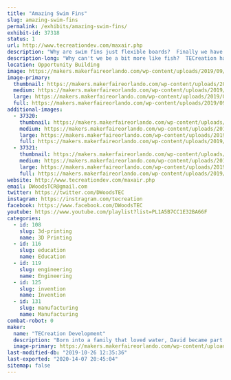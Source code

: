 ```yaml
---
title: "Amazing Swim Fins"
slug: amazing-swim-fins
permalink: /exhibits/amazing-swim-fins/
exhibit-id: 37318
status: 1
url: http://www.tecreationdev.com/maxair.php
description: "Why are swim fins just flexible boards?  Finally we have developed fins from the ground up for their real purpose - Propulsion."
description-long: "Why can't we be a bit more like fish?  TECreation has answered that with an emphatic, \"We can!\"  After years of swimming with ancient fins, frustration  has lead to a vast improvement of our method of propulsion through the water.   New swim fins designed from the ground up for hydrodynamic efficiency and ease of use are 20 to 40% more efficient than the boards you are using now.  We will be demonstrating how these work with our special test tank.  Try it yourself."
location: Opportunity Building
image: https://makers.makerfaireorlando.com/wp-content/uploads/2019/09/FIN61-Poster-800x450.jpg
image-primary:
  thumbnail: https://makers.makerfaireorlando.com/wp-content/uploads/2019/09/FIN61-Poster-800x450-150x150.jpg
  medium: https://makers.makerfaireorlando.com/wp-content/uploads/2019/09/FIN61-Poster-800x450-300x169.jpg
  large: https://makers.makerfaireorlando.com/wp-content/uploads/2019/09/FIN61-Poster-800x450.jpg
  full: https://makers.makerfaireorlando.com/wp-content/uploads/2019/09/FIN61-Poster-800x450.jpg
additional-images:
  - 37320:
    thumbnail: https://makers.makerfaireorlando.com/wp-content/uploads/2019/09/FIN-107-20171202_091546-150x150.jpg
    medium: https://makers.makerfaireorlando.com/wp-content/uploads/2019/09/FIN-107-20171202_091546-300x169.jpg
    large: https://makers.makerfaireorlando.com/wp-content/uploads/2019/09/FIN-107-20171202_091546-1024x576.jpg
    full: https://makers.makerfaireorlando.com/wp-content/uploads/2019/09/FIN-107-20171202_091546.jpg
  - 37321:
    thumbnail: https://makers.makerfaireorlando.com/wp-content/uploads/2019/09/20140913-002-OMF-FIN-Kim-150x150.jpg
    medium: https://makers.makerfaireorlando.com/wp-content/uploads/2019/09/20140913-002-OMF-FIN-Kim-300x225.jpg
    large: https://makers.makerfaireorlando.com/wp-content/uploads/2019/09/20140913-002-OMF-FIN-Kim-1024x768.jpg
    full: https://makers.makerfaireorlando.com/wp-content/uploads/2019/09/20140913-002-OMF-FIN-Kim.jpg
website: http://www.tecreationdev.com/maxair.php
email: DWoodsTCR@gmail.com
twitter: https://twitter.com/DWoodsTEC
instagram: https://instragram.com/tecreation
facebook: https://www.facebook.com/DWoodsTEC
youtube: https://www.youtube.com/playlist?list=PL1A5B7CC1E32BA66F
categories:
  - id: 108
    slug: 3d-printing
    name: 3D Printing
  - id: 116
    slug: education
    name: Education
  - id: 119
    slug: engineering
    name: Engineering
  - id: 125
    slug: invention
    name: Invention
  - id: 131
    slug: manufacturing
    name: Manufacturing
combat-robot: 0
maker:
  name: "TECreation Development"
  description: "Born into a family that loved water, David became part fish.  After years of sailing, swimming, SCUBA diving, sailboarding, hang gliding, and an engineering degree he decided swim fins need a serious update and TECreation was born.  The foray into swim fin design started in 2006 and has caused him to join the Inventors Council of Central Florida, eventually bringing it into the 21st century.  He has learned about urethane casting and prototyping techniques.  Now he is engaging with the US military to design fins for them."
  image-primary: https://makers.makerfaireorlando.com/wp-content/uploads/2019/09/David-Woods-Headshot.jpg
last-modified-db: "2019-10-26 12:35:36"
last-exported: "2020-14-07 20:45:04"
sitemap: false
---
```

